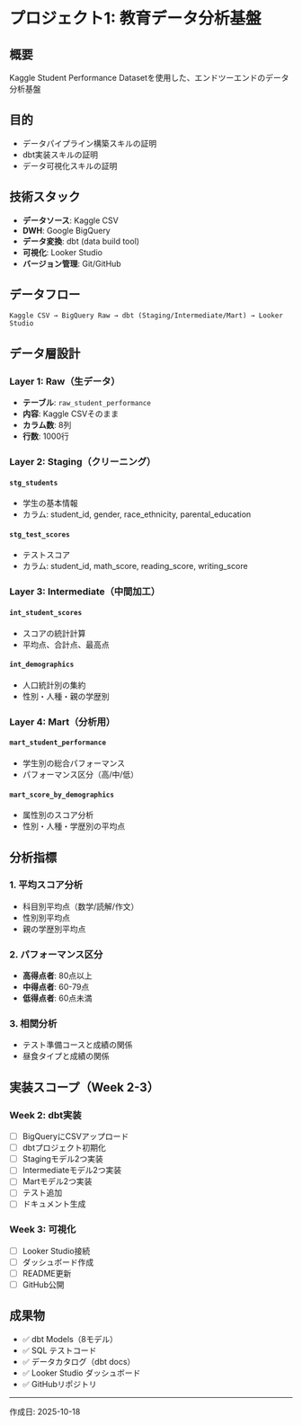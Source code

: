 # プロジェクト1: 教育データ分析基盤

## 概要
Kaggle Student Performance Datasetを使用した、エンドツーエンドのデータ分析基盤

## 目的
- データパイプライン構築スキルの証明
- dbt実装スキルの証明
- データ可視化スキルの証明

## 技術スタック
- **データソース**: Kaggle CSV
- **DWH**: Google BigQuery
- **データ変換**: dbt (data build tool)
- **可視化**: Looker Studio
- **バージョン管理**: Git/GitHub

## データフロー
```
Kaggle CSV → BigQuery Raw → dbt (Staging/Intermediate/Mart) → Looker Studio
```

## データ層設計

### Layer 1: Raw（生データ）
- **テーブル**: `raw_student_performance`
- **内容**: Kaggle CSVそのまま
- **カラム数**: 8列
- **行数**: 1000行

### Layer 2: Staging（クリーニング）

#### `stg_students`
- 学生の基本情報
- カラム: student_id, gender, race_ethnicity, parental_education

#### `stg_test_scores`
- テストスコア
- カラム: student_id, math_score, reading_score, writing_score

### Layer 3: Intermediate（中間加工）

#### `int_student_scores`
- スコアの統計計算
- 平均点、合計点、最高点

#### `int_demographics`
- 人口統計別の集約
- 性別・人種・親の学歴別

### Layer 4: Mart（分析用）

#### `mart_student_performance`
- 学生別の総合パフォーマンス
- パフォーマンス区分（高/中/低）

#### `mart_score_by_demographics`
- 属性別のスコア分析
- 性別・人種・学歴別の平均点

## 分析指標

### 1. 平均スコア分析
- 科目別平均点（数学/読解/作文）
- 性別別平均点
- 親の学歴別平均点

### 2. パフォーマンス区分
- **高得点者**: 80点以上
- **中得点者**: 60-79点
- **低得点者**: 60点未満

### 3. 相関分析
- テスト準備コースと成績の関係
- 昼食タイプと成績の関係

## 実装スコープ（Week 2-3）

### Week 2: dbt実装
- [ ] BigQueryにCSVアップロード
- [ ] dbtプロジェクト初期化
- [ ] Stagingモデル2つ実装
- [ ] Intermediateモデル2つ実装
- [ ] Martモデル2つ実装
- [ ] テスト追加
- [ ] ドキュメント生成

### Week 3: 可視化
- [ ] Looker Studio接続
- [ ] ダッシュボード作成
- [ ] README更新
- [ ] GitHub公開

## 成果物
- ✅ dbt Models（8モデル）
- ✅ SQL テストコード
- ✅ データカタログ（dbt docs）
- ✅ Looker Studio ダッシュボード
- ✅ GitHubリポジトリ

---

作成日: 2025-10-18